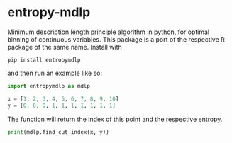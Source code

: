 # entropy-mdlp

Minimum description length principle algorithm in python, for optimal binning of continuous variables. This
package is a port of the respective R package of the same name. Install with

```bash_script
pip install entropymdlp
```

and then run an example like so:

```python
import entropymdlp as mdlp

x = [1, 2, 3, 4, 5, 6, 7, 8, 9, 10]
y = [0, 0, 0, 1, 1, 1, 1, 1, 1, 1]
```

The function will return the index of this point and the respective entropy.

```python
print(mdlp.find_cut_index(x, y))
```
